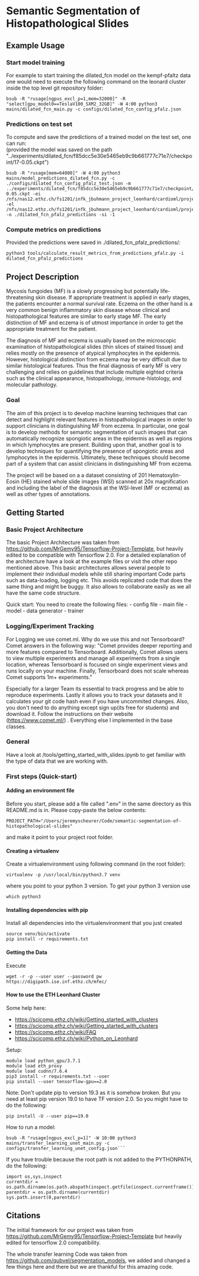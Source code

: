 # Semantic Segmentation of Histopathological Slides

## Example Usage

### Start model training
For example to start training the dilated_fcn model on the kempf-pfaltz data one would need to execute the following command on the leonard cluster inside the top level git repository folder: <br>
```
bsub -R "rusage[ngpus_excl_p=1,mem=32000]" -R "select[gpu_model0==TeslaV100_SXM2_32GB]" -W 4:00 python3 mains/dilated_fcn_main.py -c configs/dilated_fcn_config_pfalz.json
```
### Predictions on test set
To compute and save the predictions of a trained model on the test set, one can run:<br>
(provided the model was saved on the path "../experiments/dilated_fcn/f85dcc5e30e5465eb9c9b661777c71e7/checkpoint/17-0.05.ckpt") <br>
```
bsub -R "rusage[mem=64000]" -W 4:00 python3 mains/model_predictions_dilated_fcn.py -c ./configs/dilated_fcn_config_pfalz_test.json -m ../experiments/dilated_fcn/f85dcc5e30e5465eb9c9b661777c71e7/checkpoint/17-0.05.ckpt -ei /nfs/nas12.ethz.ch/fs1201/infk_jbuhmann_project_leonhard/cardioml/projects/semantic_skin_histo_segmentation/Data/pfalz_institute_data/final_data/test/test_slices_fixed/slides/ -el /nfs/nas12.ethz.ch/fs1201/infk_jbuhmann_project_leonhard/cardioml/projects/semantic_skin_histo_segmentation/Data/pfalz_institute_data/final_data/test/test_slices_fixed/annotations/ -o ./dilated_fcn_pfalz_predictions -si -1
```

### Compute metrics on predictions
Provided the predictions were saved in ./dilated_fcn_pfalz_predictions/:
```
python3 tools/calculate_result_metrics_from_predictions_pfalz.py -i dilated_fcn_pfalz_predictions
```

## Project Description
Mycosis fungoides (MF) is a slowly progressing but potentially life-threatening skin disease. If appropriate treatment is applied in early stages, the patients encounter a normal survival rate. Eczema on the other hand is a very common benign inflammatory skin disease whose clinical and histopathological features are similar to early stage MF. The early distinction of MF and eczema is of utmost importance in order to get the appropriate treatment for the patient.

The diagnosis of MF and eczema is usually based on the microscopic examination of histopathological slides (thin slices of stained tissue) and relies mostly on the presence of atypical lymphocytes in the epidermis. However, histological distinction from eczema may be very difficult due to similar histological features. Thus the final diagnosis of early MF is very challenging and relies on guidelines that include multiple  eighted criteria such as the clinical appearance, histopathology, immune-histology, and molecular pathology.

 
### Goal

The aim of this project is to develop machine learning techniques that can detect and highlight relevant features in histopathological images in order to support clinicians in distinguishing MF from eczema. In particular, one goal is to develop methods for semantic segmentation of such images that can automatically recognize spongiotic areas in the epidermis as well as regions in which lymphocytes are present. Building upon that, another goal is to develop techniques for quantifying the presence of spongiotic areas and lymphocytes in the epidermis. Ultimately, these techniques should become part of a system that can assist clinicians in distinguishing MF from eczema.

The project will be based on a a dataset consisting of 201 Hematoxylin-Eosin (HE) stained whole slide images (WSI) scanned at 20x magnification and including the label of the diagnosis at the WSI-level (MF or eczema) as well as other types of annotations.

## Getting Started
### Basic Project Architecture
The basic Project Architecture was taken from https://github.com/MrGemy95/Tensorflow-Project-Template, but heavily edited
to be compatible with Tensorflow 2.0. For a detailed explanation of the architecture have a look at the example 
files or visit the other repo mentioned above. This basic architectures allows several people to 
implement their individual models while still sharing important Code parts such as data-loading, logging etc. This avoids
replicated code that does the same thing and might be buggy. It also allows to collaborate easily as we all have the same code
structure. 

Quick start:
You need to create the following files:
    - config file
    - main file 
    - model 
    - data generator
    - trainer

### Logging/Experiment Tracking 

For Logging we use comet.ml. Why do we use this and not Tensorboard? Comet answers in the following way:
"Comet provides deeper reporting and more features compared to Tensorboard. Additionally, Comet allows users to view 
multiple experiments and manage all experiments from a single location, whereas Tensorboard is focused on single
 experiment views and runs locally on your machine. Finally, Tensorboard does not scale whereas Comet supports 1m+ experiments."
 
Especially for a larger Team its essential to track progress and be able to reproduce experiments. Lastly it allows you to 
 track your datasets and it calculates your git code hash even if you have uncommited changes. 
Also, you don't need to do anything except sign up(its free for students) and download it. Follow the instructions on their website (https://www.comet.ml/)
. Everything else I implemented in the base classes. 

### General 
Have a look at /tools/getting_started_with_slides.ipynb to get familiar with the type of data that we are working with. 

### First steps (Quick-start)

#### Adding an environment file

Before you start, please add a file called ".env" in the same directory as this README.md is in.
Please copy-paste the below contents:

```
PROJECT_PATH="/Users/jeremyscheurer/Code/semantic-segmentation-of-histopathological-slides"
```

and make it point to your project root folder.

#### Creating a virtualenv 

Create a virtualenvironment using following command (in the root folder):

```
virtualenv -p /usr/local/bin/python3.7 venv
```

where you point to your python 3 version. To get your python 3 version use 

```
which python3
```


#### Installing dependencies with pip

Install all dependencies into the virtualenvironment that you just created
```
source venv/bin/activate
pip install -r requirements.txt
```

#### Getting the Data
Execute 
```
wget -r -p --user user --password pw https://digipath.ise.inf.ethz.ch/mfec/
```

#### How to use the ETH Leonhard Cluster 
Some help here: 
- https://scicomp.ethz.ch/wiki/Getting_started_with_clusters
- https://scicomp.ethz.ch/wiki/Getting_started_with_clusters
- https://scicomp.ethz.ch/wiki/FAQ
- https://scicomp.ethz.ch/wiki/Python_on_Leonhard

Setup: 
```
module load python_gpu/3.7.1
module load eth_proxy
module load cudnn/7.6.4
pip3 install -r requirements.txt --user
pip install --user tensorflow-gpu==2.0
```
Note: Don't update pip to version 19.3 as it is somehow broken. But you need at least pip version 19.0 to have TF version 2.0. 
So you might have to do the following: 
```
pip install -U --user pip==19.0
```

How to run a model: 
```
bsub -R "rusage[ngpus_excl_p=1]" -W 10:00 python3 mains/transfer_learning_unet_main.py -c configs/transfer_learning_unet_config.json```
```
If you have trouble because the root path is not added to the PYTHONPATH, do the following: 
```
import os,sys,inspect
currentdir = os.path.dirname(os.path.abspath(inspect.getfile(inspect.currentframe())))
parentdir = os.path.dirname(currentdir)
sys.path.insert(0,parentdir)
```

## Citations
The initial framework for our project was taken from https://github.com/MrGemy95/Tensorflow-Project-Template
but heavily edited for tensorflow 2.0 compatibility. 

The whole transfer learning Code was taken from https://github.com/qubvel/segmentation_models, 
we added and changed a few things here and there but we are thankful for this amazing code. 